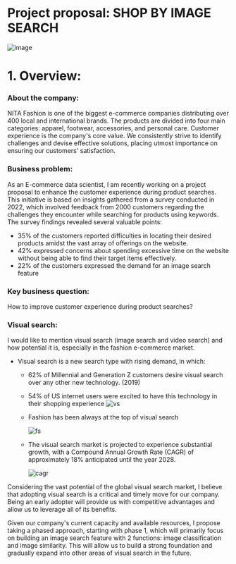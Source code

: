 # Project proposal: SHOP BY IMAGE SEARCH
![image](https://github.com/thao2023/Image_search_feature_proposal_for_fashion_website/assets/131706716/b3ec5d8a-3fa3-4307-8602-9ade36eed20d)
# 1. Overview:

### About the company: 
NITA Fashion is one of the biggest e-commerce companies distributing over 400 local and international brands. The products are divided into four main categories: apparel, footwear, accessories, and personal care. Customer experience is the company's core value. We consistently strive to identify challenges and devise effective solutions, placing utmost importance on ensuring our customers' satisfaction.

### Business problem:
As an E-commerce data scientist, I am recently working on a project proposal to enhance the customer experience during product searches. This initiative is based on insights gathered from a survey conducted in 2022, which involved feedback from 2000 customers regarding the challenges they encounter while searching for products using keywords. The survey findings revealed several valuable points:
- 35% of the customers reported difficulties in locating their desired products amidst the vast array of offerings on the website.
- 42% expressed concerns about spending excessive time on the website without being able to find their target items effectively.
- 22% of the customers expressed the demand for an image search feature

### Key business question: 
How to improve customer experience during product searches?

### Visual search:

I would like to mention visual search (image search and video search) and how potential it is, especially in the fashion e-commerce market.
- Visual search is a new search type with rising demand, in which:
  - 62% of Millennial and Generation Z customers desire visual search over any other new technology. (2019)
  - 54% of US internet users were excited to have this technology in their shopping experience
    ![vs](https://github.com/thao2023/Image_search_feature_proposal_for_fashion_website/assets/131706716/9c6a4538-94a8-45b9-b380-87a8aabf7935)
    
  - Fashion has been always at the top of visual search
    
    ![fs](https://github.com/thao2023/Image_search_feature_proposal_for_fashion_website/assets/131706716/d7afa89e-2cea-4c73-ba4b-fd4cbbba9ee5)

  - The visual search market is projected to experience substantial growth, with a Compound Annual Growth Rate (CAGR) of approximately 18% anticipated until the year 2028.
    
    ![cagr](https://github.com/thao2023/Image_search_feature_proposal_for_fashion_website/assets/131706716/f8643baa-d004-455b-9ecf-c463bf71da03)

Considering the vast potential of the global visual search market, I believe that adopting visual search is a critical and timely move for our company. Being an early adopter will provide us with competitive advantages and allow us to leverage all of its benefits.

Given our company's current capacity and available resources, I propose taking a phased approach, starting with phase 1, which will primarily focus on building an image search feature with 2 functions: image classification and image similarity. This will allow us to build a strong foundation and gradually expand into other areas of visual search in the future.


